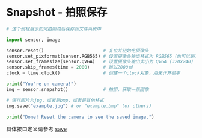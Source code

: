 Snapshot - 拍照保存
================================

```python
# 这个例程展示如何拍照然后保存到文件系统中

import sensor, image

sensor.reset()                      # 复位并初始化摄像头
sensor.set_pixformat(sensor.RGB565) # 设置摄像头输出格式为 RGB565（也可以是GRAYSCALE）
sensor.set_framesize(sensor.QVGA)   # 设置摄像头输出大小为 QVGA (320x240)
sensor.skip_frames(time = 2000)     # 跳过2000帧
clock = time.clock()                # 创建一个clock对象，用来计算帧率

print("You're on camera!")
img = sensor.snapshot()             # 拍照，获取一张图像

# 保存图片为jpg，或者是bmp，或者是其他格式
img.save("example.jpg") # or "example.bmp" (or others)

print("Done! Reset the camera to see the saved image.")

```

具体接口定义请参考 [save](../../library/canmv/image.md#save)
